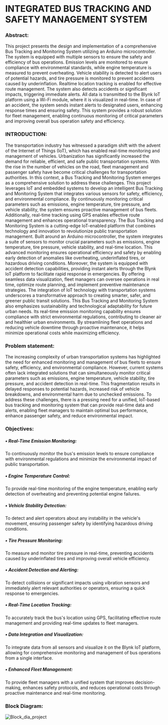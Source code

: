 # INTEGRATED BUS TRACKING AND SAFETY MANAGEMENT SYSTEM
### Abstract:
This project presents the design and implementation of a comprehensive Bus Tracking and
Monitoring System utilizing an Arduino microcontroller. The system is equipped with
multiple sensors to ensure the safety and efficiency of bus operations. Emission levels are
monitored to ensure compliance with environmental standards, while engine temperature is
measured to prevent overheating. Vehicle stability is detected to alert users of potential
hazards, and tire pressure is monitored to prevent accidents caused by underinflation. Realtime location tracking is enabled for effective route management. The system also detects
accidents or significant impacts, triggering immediate alerts. All data is transmitted to the
Blynk IoT platform using a Wi-Fi module, where it is visualized in real-time. In case of an
accident, the system sends instant alerts to designated users, enhancing response times and
ensuring safety. This system provides a robust solution for fleet management, enabling
continuous monitoring of critical parameters and improving overall bus operation safety and
efficiency.
### INTRODUCTION:
The transportation industry has witnessed a paradigm shift with the advent of the Internet of Things
(IoT), which has enabled real-time monitoring and management of vehicles. Urbanization has
significantly increased the demand for reliable, efficient, and safe public transportation systems. With
the rise in the number of vehicles on the road, fleet management and passenger safety have become
critical challenges for transportation authorities. In this context, a Bus Tracking and Monitoring System
emerges as a comprehensive solution to address these challenges. This project leverages IoT and
embedded systems to develop an intelligent Bus Tracking and Monitoring System that integrates various
sensors for safety, efficiency, and environmental compliance. By continuously monitoring critical
parameters such as emissions, engine temperature, tire pressure, and vehicle stability, the system ensures
proactive management of bus fleets. Additionally, real-time tracking using GPS enables effective route
management and enhances operational transparency.
The Bus Tracking and Monitoring System is a cutting-edge IoT-enabled platform that combines
technology and innovation to revolutionize public transportation management. Built around an Arduino
microcontroller, the system integrates a suite of sensors to monitor crucial parameters such as emissions,
engine temperature, tire pressure, vehicle stability, and real-time location. This advanced monitoring
ensures operational efficiency and safety by enabling early detection of anomalies like overheating,
underinflated tires, or hazardous driving conditions. Moreover, the system is equipped with accident
detection capabilities, providing instant alerts through the Blynk IoT platform to facilitate rapid response
in emergencies. By offering seamless data visualization, fleet managers can oversee operations in real
time, optimize route planning, and implement preventive maintenance strategies. The integration of IoT
technology with transportation systems underscores a transformative approach to creating smarter,
safer, and greener public transit solutions.
This Bus Tracking and Monitoring System also emphasizes sustainability and technological adaptability
for future urban needs. Its real-time emission monitoring capability ensures compliance with strict
environmental regulations, contributing to cleaner air and healthier urban environments. By
streamlining fleet operations and reducing vehicle downtime through proactive maintenance, it helps
minimize operational costs while maximizing efficiency. 

### Problem statement:
The increasing complexity of urban transportation systems has highlighted the need for
enhanced monitoring and management of bus fleets to ensure safety, efficiency, and
environmental compliance. However, current systems often lack integrated solutions that can
simultaneously monitor critical parameters such as emissions, engine temperature, vehicle
stability, tire pressure, and accident detection in real-time. This fragmentation results in
delayed responses to potential hazards, increased risk of vehicle breakdowns, and
environmental harm due to unchecked emissions. To address these challenges, there is a
pressing need for a unified, IoT-based bus tracking and monitoring system that can provide
real-time data and alerts, enabling fleet managers to maintain optimal bus performance,
enhance passenger safety, and reduce environmental impact.

### Objectives:
##### • Real-Time Emission Monitoring: 
To continuously monitor the bus's emission levels
to ensure compliance with environmental regulations and minimize the environmental
impact of public transportation.
##### • Engine Temperature Control: 
To provide real-time monitoring of the engine
temperature, enabling early detection of overheating and preventing potential engine
failures.
##### • Vehicle Stability Detection: 
To detect and alert operators about any instability in the
vehicle's movement, ensuring passenger safety by identifying hazardous driving
conditions.
##### • Tire Pressure Monitoring: 
To measure and monitor tire pressure in real-time,
preventing accidents caused by underinflated tires and improving overall vehicle
efficiency.
##### • Accident Detection and Alerting: 
To detect collisions or significant impacts using
vibration sensors and immediately alert relevant authorities or operators, ensuring a
quick response to emergencies.
##### • Real-Time Location Tracking: 
To accurately track the bus's location using GPS,
facilitating effective route management and providing real-time updates to fleet
managers.
##### • Data Integration and Visualization: 
To integrate data from all sensors and visualize
it on the Blynk IoT platform, allowing for comprehensive monitoring and
management of bus operations from a single interface.
##### • Enhanced Fleet Management: 
To provide fleet managers with a unified system that
improves decision-making, enhances safety protocols, and reduces operational costs
through proactive maintenance and real-time monitoring.

### Block Diagram:
![Block_dia_project](https://github.com/user-attachments/assets/af08f776-c2bf-4dee-aadc-d361a323b2e3)

